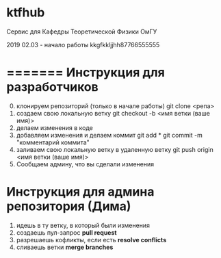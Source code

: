 # ktfhub
Сервис для Кафедры Теоретической Физики ОмГУ

2019 02.03 - начало работы
kkgfkkljjhh87766555555


=======
Инструкция для разработчиков 
============================
0) клонируем репозиторий (только в начале работы) git clone <репа>
1) создаем свою локальную ветку git checkout -b <имя ветки (ваше имя)>
2) делаем изменения в коде
3) добавляем изменения и делаем коммит
  git add *
  git commit -m "комментарий коммита"
4) заливаем свою локальную ветку в удаленную ветку
  git push origin <имя ветки (ваше имя)>
5) Сообщаем админу, что вы сделали изменения  

Инструкция для админа репозитория (Дима)
=======================================
1) идешь в ту ветку, в который были изменения
2) создаешь пул-запрос **pull request**
3) разрешаешь кофликты, если есть **resolve conflicts**
4) сливаешь ветки **merge branches**

